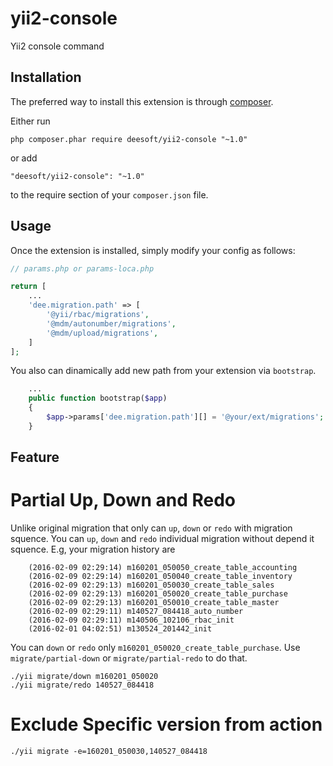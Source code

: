 yii2-console
============

Yii2 console command

Installation
------------

The preferred way to install this extension is through [composer](http://getcomposer.org/download/).

Either run

```
php composer.phar require deesoft/yii2-console "~1.0"
```

or add

```
"deesoft/yii2-console": "~1.0"
```

to the require section of your `composer.json` file.

Usage
-----

Once the extension is installed, simply modify your config as follows:

```php
// params.php or params-loca.php

return [
    ...
    'dee.migration.path' => [
        '@yii/rbac/migrations',
        '@mdm/autonumber/migrations',
        '@mdm/upload/migrations',
    ]
];
```

You also can dinamically add new path from your extension via `bootstrap`.
```php
    ...
    public function bootstrap($app)
    {
        $app->params['dee.migration.path'][] = '@your/ext/migrations';
    }
```

Feature
-------

# Partial Up, Down and Redo
Unlike original migration that only can `up`, `down` or `redo` with migration squence.
You can `up`, `down` and `redo` individual migration without depend it squence. E.g, your migration history are
```
	(2016-02-09 02:29:14) m160201_050050_create_table_accounting
	(2016-02-09 02:29:14) m160201_050040_create_table_inventory
	(2016-02-09 02:29:13) m160201_050030_create_table_sales
	(2016-02-09 02:29:13) m160201_050020_create_table_purchase
	(2016-02-09 02:29:13) m160201_050010_create_table_master
	(2016-02-09 02:29:11) m140527_084418_auto_number
	(2016-02-09 02:29:11) m140506_102106_rbac_init
	(2016-02-01 04:02:51) m130524_201442_init
```
You can `down` or `redo` only `m160201_050020_create_table_purchase`. Use `migrate/partial-down` or `migrate/partial-redo` to do that.
```
./yii migrate/down m160201_050020
./yii migrate/redo 140527_084418
```

# Exclude Specific version from action

```
./yii migrate -e=160201_050030,140527_084418
```